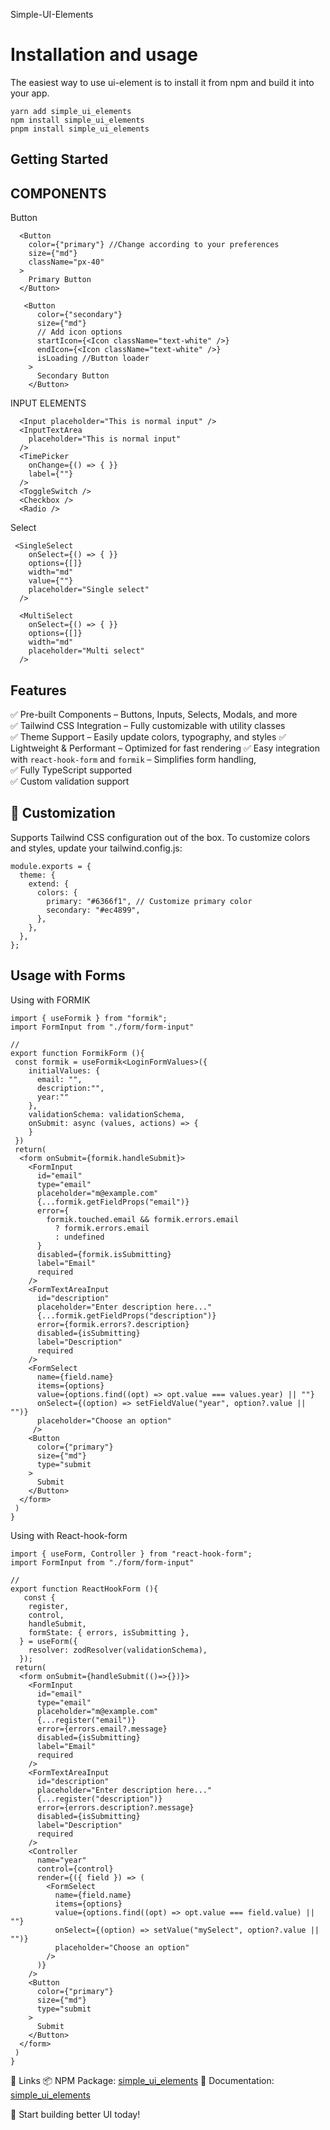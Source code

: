 Simple-UI-Elements

# Installation and usage

The easiest way to use ui-element is to install it from npm and build it into your app.

```
yarn add simple_ui_elements
npm install simple_ui_elements
pnpm install simple_ui_elements
```
## Getting Started
## COMPONENTS

Button

```
  <Button
    color={"primary"} //Change according to your preferences
    size={"md"}
    className="px-40"
  >
    Primary Button
  </Button>

   <Button
      color={"secondary"}
      size={"md"}
      // Add icon options
      startIcon={<Icon className="text-white" />}
      endIcon={<Icon className="text-white" />}
      isLoading //Button loader
    >
      Secondary Button
    </Button>
```

INPUT ELEMENTS

```
  <Input placeholder="This is normal input" />
  <InputTextArea
    placeholder="This is normal input"
  />
  <TimePicker
    onChange={() => { }}
    label={""}
  />
  <ToggleSwitch />
  <Checkbox />
  <Radio />
```

Select
```
 <SingleSelect
    onSelect={() => { }}
    options={[]}
    width="md"
    value={""}
    placeholder="Single select"
  />

  <MultiSelect
    onSelect={() => { }}
    options={[]}
    width="md"
    placeholder="Multi select"
  />
```

## Features
✅ Pre-built Components – Buttons, Inputs, Selects, Modals, and more  
✅ Tailwind CSS Integration – Fully customizable with utility classes  
✅ Theme Support – Easily update colors, typography, and styles 
✅ Lightweight & Performant – Optimized for fast rendering 
✅ Easy integration with `react-hook-form` and `formik` – Simplifies form handling,  
✅ Fully TypeScript supported   
✅ Custom validation support   

## 🎨 Customization
Supports Tailwind CSS configuration out of the box.
To customize colors and styles, update your tailwind.config.js:

```
module.exports = {
  theme: {
    extend: {
      colors: {
        primary: "#6366f1", // Customize primary color
        secondary: "#ec4899",
      },
    },
  },
};
```
## Usage with Forms
Using with FORMIK

```
import { useFormik } from "formik";
import FormInput from "./form/form-input"

//
export function FormikForm (){
 const formik = useFormik<LoginFormValues>({
    initialValues: {
      email: "",
      description:"",
      year:""
    },
    validationSchema: validationSchema,
    onSubmit: async (values, actions) => {
    }
 })
 return(
  <form onSubmit={formik.handleSubmit}>
    <FormInput
      id="email"
      type="email"
      placeholder="m@example.com"
      {...formik.getFieldProps("email")}
      error={
        formik.touched.email && formik.errors.email
          ? formik.errors.email
          : undefined
      }
      disabled={formik.isSubmitting}
      label="Email"
      required
    />
    <FormTextAreaInput
      id="description"
      placeholder="Enter description here..."
      {...formik.getFieldProps("description")}
      error={formik.errors?.description}
      disabled={isSubmitting}
      label="Description"
      required
    />
    <FormSelect
      name={field.name}
      items={options}
      value={options.find((opt) => opt.value === values.year) || ""}
      onSelect={(option) => setFieldValue("year", option?.value || "")}
      placeholder="Choose an option"
     />
    <Button
      color={"primary"}
      size={"md"}
      type="submit
    >
      Submit
    </Button>
  </form>
 )
}

```

Using with React-hook-form

```
import { useForm, Controller } from "react-hook-form";
import FormInput from "./form/form-input"

//
export function ReactHookForm (){
   const {
    register,
    control,
    handleSubmit,
    formState: { errors, isSubmitting },
  } = useForm({
    resolver: zodResolver(validationSchema),
  });
 return(
  <form onSubmit={handleSubmit(()=>{})}>
    <FormInput
      id="email"
      type="email"
      placeholder="m@example.com"
      {...register("email")}
      error={errors.email?.message}
      disabled={isSubmitting}
      label="Email"
      required
    />
    <FormTextAreaInput
      id="description"
      placeholder="Enter description here..."
      {...register("description")}
      error={errors.description?.message}
      disabled={isSubmitting}
      label="Description"
      required
    />
    <Controller
      name="year"
      control={control}
      render={({ field }) => (
        <FormSelect
          name={field.name}
          items={options}
          value={options.find((opt) => opt.value === field.value) || ""}
          onSelect={(option) => setValue("mySelect", option?.value || "")}
          placeholder="Choose an option"
        />
      )}
    />
    <Button
      color={"primary"}
      size={"md"}
      type="submit
    >
      Submit
    </Button>
  </form>
 )
}

```

🔗 Links
📦 NPM Package: [simple_ui_elements](https://www.npmjs.com/package/simple_ui_elements)
📖 Documentation: [simple_ui_elements](https://github.com/basant-rai/ui_library)

🚀 Start building better UI today!